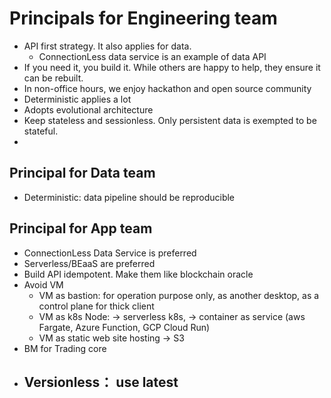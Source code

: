 # Principals for Engineering team
- API first strategy. It also applies for data.
  - ConnectionLess data service is an example of data API
- If you need it, you build it. While others are happy to help, they ensure it can be rebuilt.
- In non-office hours, we enjoy hackathon and open source community
- Deterministic applies a lot
- Adopts evolutional architecture
- Keep stateless and sessionless. Only persistent data is exempted to be stateful.
- 
## Principal for Data team
- Deterministic: data pipeline should be reproducible


## Principal for App team
- ConnectionLess Data Service is preferred
- Serverless/BEaaS are preferred
- Build API idempotent. Make them like blockchain oracle
- Avoid VM
  - VM as bastion: for operation purpose only, as another desktop, as a control plane for thick client 
  - VM as k8s Node: -> serverless k8s,  -> container as service (aws Fargate, Azure Function, GCP Cloud Run)
  - VM as static web site hosting -> S3
- BM for Trading core
- Versionless： use latest
  - 

